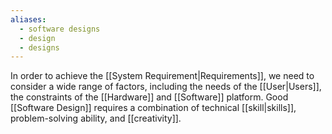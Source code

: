 ```yaml
---
aliases:
  - software designs
  - design
  - designs
---
```

In order to achieve the [[System Requirement|Requirements]], we need to consider a wide range of factors, including the needs of the [[User|Users]], the constraints of the [[Hardware]] and [[Software]] platform. Good [[Software Design]] requires a combination of technical [[skill|skills]], problem-solving ability, and [[creativity]].

